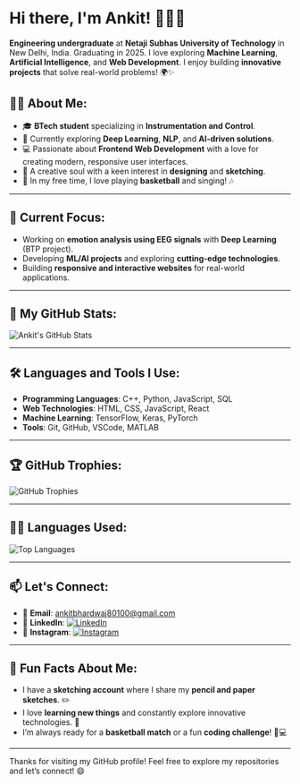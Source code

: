 # Hi there, I'm Ankit! 👋👨‍💻

**Engineering undergraduate** at **Netaji Subhas University of Technology** in New Delhi, India. Graduating in 2025. I love exploring **Machine Learning**, **Artificial Intelligence**, and **Web Development**. I enjoy building **innovative projects** that solve real-world problems! 🌍✨

## 👨‍💻 About Me:
- 🎓 **BTech student** specializing in **Instrumentation and Control**.
- 🌱 Currently exploring **Deep Learning**, **NLP**, and **AI-driven solutions**.
- 💻 Passionate about **Frontend Web Development** with a love for creating modern, responsive user interfaces.
- 🎨 A creative soul with a keen interest in **designing** and **sketching**.
- 🏀 In my free time, I love playing **basketball** and singing! 🎶

---

## 🔭 Current Focus:
- Working on **emotion analysis using EEG signals** with **Deep Learning** (BTP project).
- Developing **ML/AI projects** and exploring **cutting-edge technologies**.
- Building **responsive and interactive websites** for real-world applications.

---

## 🚀 My GitHub Stats:
![Ankit's GitHub Stats](https://github-readme-stats.vercel.app/api?username=Ankit6149&show_icons=true&count_private=true&hide_title=true&hide=prs&theme=radical)

---

## 🛠️ Languages and Tools I Use:
- **Programming Languages**: C++, Python, JavaScript, SQL
- **Web Technologies**: HTML, CSS, JavaScript, React
- **Machine Learning**: TensorFlow, Keras, PyTorch
- **Tools**: Git, GitHub, VSCode, MATLAB

---

## 🏆 GitHub Trophies:
![GitHub Trophies](https://github-profile-trophy.vercel.app/?username=Ankit6149&theme=juicyfresh)

---

## 🧑‍💻 Languages Used:
![Top Languages](https://github-readme-stats.vercel.app/api/top-langs/?username=Ankit6149&theme=radical&langs_count=10)

---

## 📫 Let's Connect:
- 📧 **Email**: [ankitbhardwaj80100@gmail.com](mailto:ankitbhardwaj80100@gmail.com)  
- 💼 **LinkedIn**: [![LinkedIn](https://img.shields.io/badge/LinkedIn-Ankit%20Bhardwaj-%230A66C2?style=for-the-badge&logo=linkedin&logoColor=white)](https://www.linkedin.com/in/ankit-bhardwaj-6b9b62221/)  
- 📸 **Instagram**: [![Instagram](https://img.shields.io/badge/Instagram-@ankit.bh_-%23E4405F?style=for-the-badge&logo=instagram&logoColor=white)](https://www.instagram.com/ankit.bh_/)

---

## 🎯 Fun Facts About Me:
- I have a **sketching account** where I share my **pencil and paper sketches**. ✏️
- I love **learning new things** and constantly explore innovative technologies. 🚀
- I’m always ready for a **basketball match** or a fun **coding challenge**! 🏀💻

---

Thanks for visiting my GitHub profile! Feel free to explore my repositories and let’s connect! 😄

